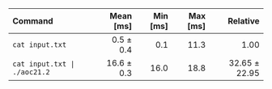 | Command | Mean [ms] | Min [ms] | Max [ms] | Relative |
|:---|---:|---:|---:|---:|
| `cat input.txt` | 0.5 ± 0.4 | 0.1 | 11.3 | 1.00 |
| `cat input.txt \| ./aoc21.2` | 16.6 ± 0.3 | 16.0 | 18.8 | 32.65 ± 22.95 |
